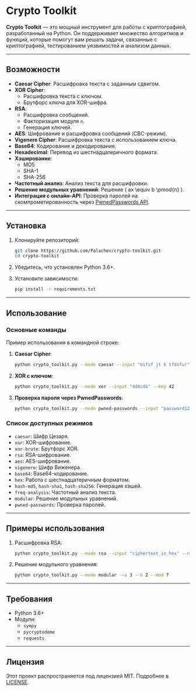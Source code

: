 # Crypto Toolkit

**Crypto Toolkit** — это мощный инструмент для работы с криптографией, разработанный на Python. Он поддерживает множество алгоритмов и функций, которые помогут вам решать задачи, связанные с криптографией, тестированием уязвимостей и анализом данных.

---

## Возможности

- **Caesar Cipher**: Расшифровка текста с заданным сдвигом.
- **XOR Cipher**:
  - Расшифровка текста с ключом.
  - Брутфорс ключа для XOR-шифра.
- **RSA**:
  - Расшифровка сообщений.
  - Факторизация модуля `n`.
  - Генерация ключей.
- **AES**: Шифрование и расшифровка сообщений (CBC-режим).
- **Vigenere Cipher**: Расшифровка текста с использованием ключа.
- **Base64**: Кодирование и декодирование.
- **Hexadecimal**: Перевод из шестнадцатеричного формата.
- **Хэширование**:
  - MD5
  - SHA-1
  - SHA-256
- **Частотный анализ**: Анализ текста для расшифровки.
- **Решение модульных уравнений**: Решение \( ax \\equiv b \\pmod{n} \).
- **Интеграция с онлайн-API**: Проверка паролей на скомпрометированность через [PwnedPasswords API](https://haveibeenpwned.com/Passwords).

---

## Установка

1. Клонируйте репозиторий:
   ```bash
   git clone https://github.com/Palachev/crypto-toolkit.git
   cd crypto-toolkit
   ```

2. Убедитесь, что установлен Python 3.6+.

3. Установите зависимости:
   ```bash
   pip install -r requirements.txt
   ```

---

## Использование

### Основные команды

Пример использования в командной строке:

1. **Caesar Cipher**:
   ```bash
   python crypto_toolkit.py --mode caesar --input "Uifsf jt b tfdsfu!" --shift 1
   ```

2. **XOR с ключом**:
   ```bash
   python crypto_toolkit.py --mode xor --input "4d4c4b" --key 42
   ```

3. **Проверка пароля через PwnedPasswords**:
   ```bash
   python crypto_toolkit.py --mode pwned-passwords --input "password123"
   ```

### Список доступных режимов
- `caesar`: Шифр Цезаря.
- `xor`: XOR-шифрование.
- `xor-brute`: Брутфорс XOR.
- `rsa`: RSA-шифрование.
- `aes`: AES-шифрование.
- `vigenere`: Шифр Виженера.
- `base64`: Base64-кодирование.
- `hex`: Работа с шестнадцатеричным форматом.
- `hash-md5`, `hash-sha1`, `hash-sha256`: Генерация хэшей.
- `freq-analysis`: Частотный анализ текста.
- `modular`: Решение модульных уравнений.
- `pwned-passwords`: Проверка паролей.

---

## Примеры использования

1. Расшифровка RSA:
   ```bash
   python crypto_toolkit.py --mode rsa --input "ciphertext_in_hex" --n 123456789 --e 65537 --d 987654321
   ```

2. Решение модульного уравнения:
   ```bash
   python crypto_toolkit.py --mode modular --a 3 --b 2 --mod 7
   ```

---

## Требования

- Python 3.6+
- Модули:
  - `sympy`
  - `pycryptodome`
  - `requests`

---

## Лицензия

Этот проект распространяется под лицензией MIT. Подробнее в [LICENSE](LICENSE).

